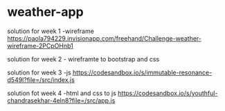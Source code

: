 # weather-app
 
solution for week 1 -wireframe
https://paola794229.invisionapp.com/freehand/Challenge-weather-wireframe-2PCpOHnb1

solution for week 2 - wireframte to bootstrap and css


solution for week 3 -js 
https://codesandbox.io/s/immutable-resonance-d549l?file=/src/index.js

solution fot week 4 -html and css to js
https://codesandbox.io/s/youthful-chandrasekhar-4eln8?file=/src/app.js
